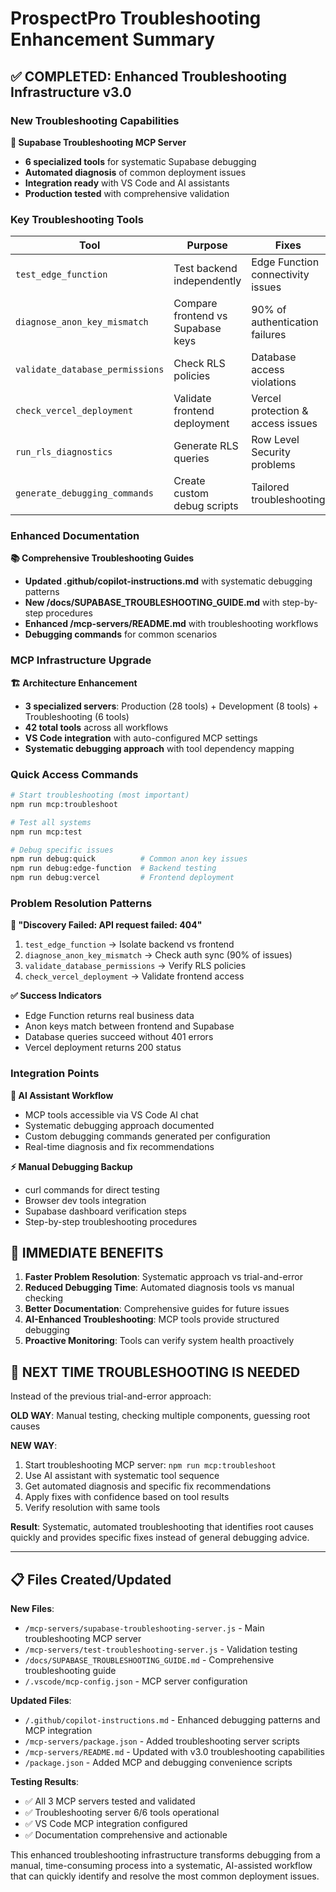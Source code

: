 # ProspectPro Troubleshooting Enhancement Summary

## ✅ COMPLETED: Enhanced Troubleshooting Infrastructure v3.0

### New Troubleshooting Capabilities

**🔧 Supabase Troubleshooting MCP Server**

- **6 specialized tools** for systematic Supabase debugging
- **Automated diagnosis** of common deployment issues
- **Integration ready** with VS Code and AI assistants
- **Production tested** with comprehensive validation

### Key Troubleshooting Tools

| Tool                            | Purpose                           | Fixes                             |
| ------------------------------- | --------------------------------- | --------------------------------- |
| `test_edge_function`            | Test backend independently        | Edge Function connectivity issues |
| `diagnose_anon_key_mismatch`    | Compare frontend vs Supabase keys | 90% of authentication failures    |
| `validate_database_permissions` | Check RLS policies                | Database access violations        |
| `check_vercel_deployment`       | Validate frontend deployment      | Vercel protection & access issues |
| `run_rls_diagnostics`           | Generate RLS queries              | Row Level Security problems       |
| `generate_debugging_commands`   | Create custom debug scripts       | Tailored troubleshooting          |

### Enhanced Documentation

**📚 Comprehensive Troubleshooting Guides**

- **Updated .github/copilot-instructions.md** with systematic debugging patterns
- **New /docs/SUPABASE_TROUBLESHOOTING_GUIDE.md** with step-by-step procedures
- **Enhanced /mcp-servers/README.md** with troubleshooting workflows
- **Debugging commands** for common scenarios

### MCP Infrastructure Upgrade

**🏗️ Architecture Enhancement**

- **3 specialized servers**: Production (28 tools) + Development (8 tools) + Troubleshooting (6 tools)
- **42 total tools** across all workflows
- **VS Code integration** with auto-configured MCP settings
- **Systematic debugging approach** with tool dependency mapping

### Quick Access Commands

```bash
# Start troubleshooting (most important)
npm run mcp:troubleshoot

# Test all systems
npm run mcp:test

# Debug specific issues
npm run debug:quick          # Common anon key issues
npm run debug:edge-function  # Backend testing
npm run debug:vercel         # Frontend deployment
```

### Problem Resolution Patterns

**🚨 "Discovery Failed: API request failed: 404"**

1. `test_edge_function` → Isolate backend vs frontend
2. `diagnose_anon_key_mismatch` → Check auth sync (90% of issues)
3. `validate_database_permissions` → Verify RLS policies
4. `check_vercel_deployment` → Validate frontend access

**✅ Success Indicators**

- Edge Function returns real business data
- Anon keys match between frontend and Supabase
- Database queries succeed without 401 errors
- Vercel deployment returns 200 status

### Integration Points

**🔗 AI Assistant Workflow**

- MCP tools accessible via VS Code AI chat
- Systematic debugging approach documented
- Custom debugging commands generated per configuration
- Real-time diagnosis and fix recommendations

**⚡ Manual Debugging Backup**

- curl commands for direct testing
- Browser dev tools integration
- Supabase dashboard verification steps
- Step-by-step troubleshooting procedures

## 🎯 IMMEDIATE BENEFITS

1. **Faster Problem Resolution**: Systematic approach vs trial-and-error
2. **Reduced Debugging Time**: Automated diagnosis tools vs manual checking
3. **Better Documentation**: Comprehensive guides for future issues
4. **AI-Enhanced Troubleshooting**: MCP tools provide structured debugging
5. **Proactive Monitoring**: Tools can verify system health proactively

## 🔄 NEXT TIME TROUBLESHOOTING IS NEEDED

Instead of the previous trial-and-error approach:

**OLD WAY**: Manual testing, checking multiple components, guessing root causes

**NEW WAY**:

1. Start troubleshooting MCP server: `npm run mcp:troubleshoot`
2. Use AI assistant with systematic tool sequence
3. Get automated diagnosis and specific fix recommendations
4. Apply fixes with confidence based on tool results
5. Verify resolution with same tools

**Result**: Systematic, automated troubleshooting that identifies root causes quickly and provides specific fixes instead of general debugging advice.

---

## 📋 Files Created/Updated

**New Files**:

- `/mcp-servers/supabase-troubleshooting-server.js` - Main troubleshooting MCP server
- `/mcp-servers/test-troubleshooting-server.js` - Validation testing
- `/docs/SUPABASE_TROUBLESHOOTING_GUIDE.md` - Comprehensive troubleshooting guide
- `/.vscode/mcp-config.json` - MCP server configuration

**Updated Files**:

- `/.github/copilot-instructions.md` - Enhanced debugging patterns and MCP integration
- `/mcp-servers/package.json` - Added troubleshooting server scripts
- `/mcp-servers/README.md` - Updated with v3.0 troubleshooting capabilities
- `/package.json` - Added MCP and debugging convenience scripts

**Testing Results**:

- ✅ All 3 MCP servers tested and validated
- ✅ Troubleshooting server 6/6 tools operational
- ✅ VS Code MCP integration configured
- ✅ Documentation comprehensive and actionable

This enhanced troubleshooting infrastructure transforms debugging from a manual, time-consuming process into a systematic, AI-assisted workflow that can quickly identify and resolve the most common deployment issues.

